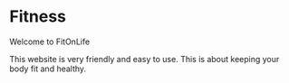 # Fitness

Welcome to FitOnLife

This website is very friendly and easy to use. This is about keeping your body fit and healthy.
